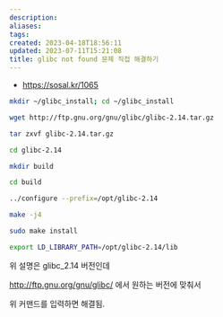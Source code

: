 ```yaml
---
description:
aliases: 
tags: 
created: 2023-04-18T18:56:11
updated: 2023-07-11T15:21:08
title: glibc not found 문제 직접 해결하기
---
```

- https://sosal.kr/1065

```bash
mkdir ~/glibc_install; cd ~/glibc_install 

wget http://ftp.gnu.org/gnu/glibc/glibc-2.14.tar.gz

tar zxvf glibc-2.14.tar.gz

cd glibc-2.14

mkdir build

cd build

../configure --prefix=/opt/glibc-2.14

make -j4

sudo make install

export LD_LIBRARY_PATH=/opt/glibc-2.14/lib
```
위 설명은 glibc_2.14 버전인데

http://ftp.gnu.org/gnu/glibc/ 에서 원하는 버전에 맞춰서

위 커맨드를 입력하면 해결됨.